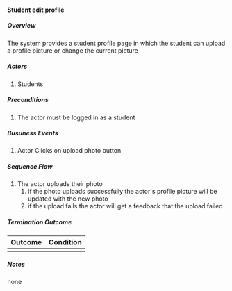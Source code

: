 #### Student edit profile

##### Overview
The system provides a student profile page in which the student can upload a profile picture or change the current picture

##### Actors

1. Students

##### Preconditions

1. The actor must be logged in as a student

##### Busuness Events

1. Actor Clicks on upload photo button

##### Sequence Flow

1. The actor uploads their photo
   1. if the photo uploads successfully the actor's profile picture will be updated with the new photo
   2. if the upload fails the actor will get a feedback that the upload failed

##### Termination Outcome
| Outcome          | Condition |
|------------------|-----------|
|  |     |

##### Notes
none

